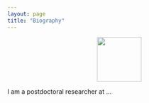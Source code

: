 ```yaml
---
layout: page
title: "Biography"
---
```



<p align="center">
<img src="https://buralin.github.io/johanneswebsite/Pictures/Research/Photo.png" width="100">
</p>



I am a postdoctoral researcher at ... 